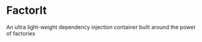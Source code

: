 FactorIt
========

An ultra light-weight dependency injection container built around the power of factories
